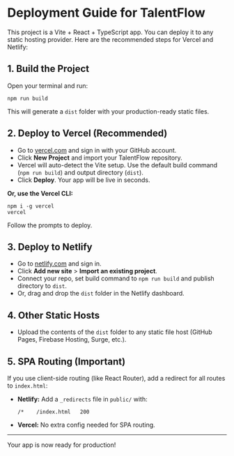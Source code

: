 # Deployment Guide for TalentFlow

This project is a Vite + React + TypeScript app. You can deploy it to any static hosting provider. Here are the recommended steps for Vercel and Netlify:

## 1. Build the Project

Open your terminal and run:

```
npm run build
```

This will generate a `dist` folder with your production-ready static files.

## 2. Deploy to Vercel (Recommended)

- Go to [vercel.com](https://vercel.com/) and sign in with your GitHub account.
- Click **New Project** and import your TalentFlow repository.
- Vercel will auto-detect the Vite setup. Use the default build command (`npm run build`) and output directory (`dist`).
- Click **Deploy**. Your app will be live in seconds.

**Or, use the Vercel CLI:**

```
npm i -g vercel
vercel
```

Follow the prompts to deploy.

## 3. Deploy to Netlify

- Go to [netlify.com](https://netlify.com/) and sign in.
- Click **Add new site** > **Import an existing project**.
- Connect your repo, set build command to `npm run build` and publish directory to `dist`.
- Or, drag and drop the `dist` folder in the Netlify dashboard.

## 4. Other Static Hosts

- Upload the contents of the `dist` folder to any static file host (GitHub Pages, Firebase Hosting, Surge, etc.).

## 5. SPA Routing (Important)

If you use client-side routing (like React Router), add a redirect for all routes to `index.html`:

- **Netlify:** Add a `_redirects` file in `public/` with:
  ```
  /*    /index.html   200
  ```
- **Vercel:** No extra config needed for SPA routing.

---

Your app is now ready for production!
